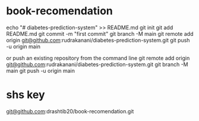 # book-recomendation
echo "# diabetes-prediction-system" >> README.md
git init
git add README.md
git commit -m "first commit"
git branch -M main
git remote add origin git@github.com:rudrakanani/diabetes-prediction-system.git
git push -u origin main

or push an existing repository from the command line
git remote add origin git@github.com:rudrakanani/diabetes-prediction-system.git
git branch -M main
git push -u origin main
# shs key
git@github.com:drashtib20/book-recomendation.git
